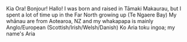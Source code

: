 Kia Ora! Bonjour! Hallo!
I was born and raised in Tāmaki Makaurau, but I spent a lot of time up in the Far North growing up (Te Ngaere Bay)
My whānau are from Aotearoa, NZ and my whakapapa is mainly Anglo/European (Scottish/Irish/Welsh/Danish)
Ko Aria toku ingoa; my name's Aria